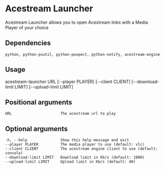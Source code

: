 # Acestream Launcher
Acestream Launcher allows you to open Acestream links with a Media Player of your choice

## Dependencies
    python, python-psutil, python-pexpect, python-notify, acestream-engine

## Usage
acestream-launcher URL [--player PLAYER] [--client CLIENT] [--download-limit LIMIT] [--upload-limit LIMIT]

## Positional arguments
    URL                      The acestream url to play

## Optional arguments
    -h, --help               Show this help message and exit
    --player PLAYER          The media player to use (default: vlc)
    --client CLIENT          The acestream engine client to use (default: console)
    --download-limit LIMIT   Download limit in Kb/s (default: 1000)
    --upload-limit LIMIT     Upload limit in Kb/s (default: 40)
